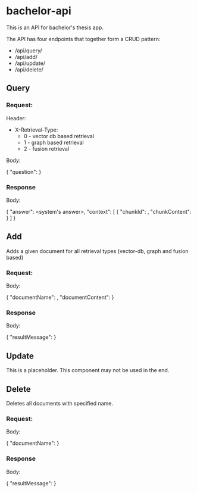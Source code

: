 # bachelor-api

This is an API for bachelor's thesis app.

The API has four endpoints that together form a CRUD pattern:
- /api/query/
- /api/add/
- /api/update/
- /api/delete/

## Query

### Request:

Header:

- X-Retrieval-Type:
    - 0 - vector db based retrieval
    - 1 - graph based retrieval
    - 2 - fusion retrieval

Body:

{
    "question": <user question>
}

### Response

Body:

{
    "answer": <system's answer>,
    "context": [
        {
            "chunkId": <id of used chunk>,
            "chunkContent": <text content of used chunk>
        }
    ]
}

## Add

Adds a given document for all retrieval types (vector-db, graph and fusion based)

### Request:

Body:

{
    "documentName": <document name>,
    "documentContent": <document content>
}

### Response

Body:

{
    "resultMessage": <result of addition>
}

## Update

This is a placeholder. This component may not be used in the end.

## Delete

Deletes all documents with specified name.

### Request:

Body:

{
    "documentName": <document name>
}

### Response

Body:

{
    "resultMessage": <result of deletion>
}